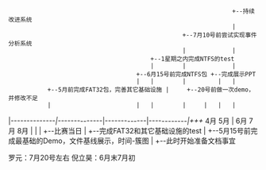 


                                                                   +--持续改进系统
                                                                   |
                                                     +--7月10号前尝试实现事件分析系统
                                                     |             |
                                            +--1星期之内完成NTFS的test
                                            |        |             |
                                        +--6月15号前完成NTFS包 +--完成展示PPT
                                        |   |        |         |   |
               +--5月前完成FAT32包，完善其它基础设施 |     +--20号前做一次demo，并修改不足
               |                        |   |        |     |   |   |
|--------------*|-------*-------|-------*---*---|----*-----*---*|+++*
4月             5月     |       6月             7月             8月 |
                        |       |                                   +--比赛当日
                        |       +--完成FAT32和其它基础设施的test
                        |
                        +--5月15号前完成最基础的Demo，文件基线展示，时间-簇图
                        |
                        +--此时开始准备文档事宜

罗元：7月20号左右
倪立昊：6月末7月初

